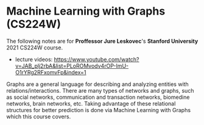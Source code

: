 # Machine Learning with Graphs (CS224W)
The following notes are for **Proffessor Jure Leskovec**'s **Stanford University** 2021 CS224W course.
- lecture videos: https://www.youtube.com/watch?v=JAB_plj2rbA&list=PLoROMvodv4rOP-ImU-O1rYRg2RFxomvFp&index=1

Graphs are a general language for describing and analyzing entities with relations/interactions. There are many types of networks and graphs, such as social networks, communication and transaction networks, biomedine networks, brain networks, etc. Taking advantage of these relational structures for better prediction is done via Machine Learning with Graphs which this course covers. 
